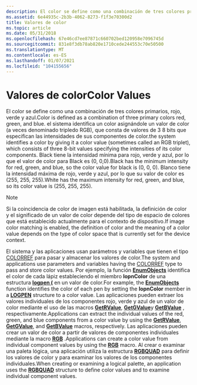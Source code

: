 ```yaml
---
description: El color se define como una combinación de tres colores primarios, rojo, verde y azul.
ms.assetid: 6e44935c-2b3b-4062-8273-f1f3e70300d2
title: Valores de color
ms.topic: article
ms.date: 05/31/2018
ms.openlocfilehash: 67e46cd7ee87871c660702bed120958e7096745d
ms.sourcegitcommit: 831e8f3db78ab820e1710cede244553c70e50500
ms.translationtype: MT
ms.contentlocale: es-ES
ms.lasthandoff: 01/07/2021
ms.locfileid: "104155656"
---
```

# <a name="color-values"></a><span data-ttu-id="e334b-103">Valores de color</span><span class="sxs-lookup"><span data-stu-id="e334b-103">Color Values</span></span>

<span data-ttu-id="e334b-104">El color se define como una combinación de tres colores primarios, rojo, verde y azul.</span><span class="sxs-lookup"><span data-stu-id="e334b-104">Color is defined as a combination of three primary colors red, green, and blue.</span></span> <span data-ttu-id="e334b-105">el sistema identifica un color asignándole un valor de color (a veces denominado tripledo RGB), que consta de valores de 3 8 bits que especifican las intensidades de sus componentes de color.</span><span class="sxs-lookup"><span data-stu-id="e334b-105">the system identifies a color by giving it a color value (sometimes called an RGB triplet), which consists of three 8-bit values specifying the intensities of its color components.</span></span> <span data-ttu-id="e334b-106">Black tiene la intensidad mínima para rojo, verde y azul, por lo que el valor de color para Black es (0, 0,0).</span><span class="sxs-lookup"><span data-stu-id="e334b-106">Black has the minimum intensity for red, green, and blue, so the color value for black is (0, 0, 0).</span></span> <span data-ttu-id="e334b-107">Blanco tiene la intensidad máxima de rojo, verde y azul, por lo que su valor de color es (255, 255, 255).</span><span class="sxs-lookup"><span data-stu-id="e334b-107">White has the maximum intensity for red, green, and blue, so its color value is (255, 255, 255).</span></span>

> [!Note]  
> <span data-ttu-id="e334b-108">Si la coincidencia de color de imagen está habilitada, la definición de color y el significado de un valor de color depende del tipo de espacio de colores que está establecido actualmente para el contexto de dispositivo.</span><span class="sxs-lookup"><span data-stu-id="e334b-108">If image color matching is enabled, the definition of color and the meaning of a color value depends on the type of color space that is currently set for the device context.</span></span>

 

<span data-ttu-id="e334b-109">El sistema y las aplicaciones usan parámetros y variables que tienen el tipo [COLORREF](colorref.md) para pasar y almacenar los valores de color.</span><span class="sxs-lookup"><span data-stu-id="e334b-109">The system and applications use parameters and variables having the [COLORREF](colorref.md) type to pass and store color values.</span></span> <span data-ttu-id="e334b-110">Por ejemplo, la función [**EnumObjects**](/windows/desktop/api/Wingdi/nf-wingdi-enumobjects) identifica el color de cada lápiz estableciendo el miembro **lopnColor** de una estructura [**logpen (**](/windows/win32/api/wingdi/ns-wingdi-logpen) en un valor de color.</span><span class="sxs-lookup"><span data-stu-id="e334b-110">For example, the [**EnumObjects**](/windows/desktop/api/Wingdi/nf-wingdi-enumobjects) function identifies the color of each pen by setting the **lopnColor** member in a [**LOGPEN**](/windows/win32/api/wingdi/ns-wingdi-logpen) structure to a color value.</span></span> <span data-ttu-id="e334b-111">Las aplicaciones pueden extraer los valores individuales de los componentes rojo, verde y azul de un valor de color mediante el uso de las macros [**GetRValue**](/windows/desktop/api/Wingdi/nf-wingdi-getrvalue), [**GetGValue**](/windows/desktop/api/Wingdi/nf-wingdi-getgvalue)y [**GetBValue**](/windows/desktop/api/Wingdi/nf-wingdi-getbvalue) , respectivamente.</span><span class="sxs-lookup"><span data-stu-id="e334b-111">Applications can extract the individual values of the red, green, and blue components from a color value by using the [**GetRValue**](/windows/desktop/api/Wingdi/nf-wingdi-getrvalue), [**GetGValue**](/windows/desktop/api/Wingdi/nf-wingdi-getgvalue), and [**GetBValue**](/windows/desktop/api/Wingdi/nf-wingdi-getbvalue) macros, respectively.</span></span> <span data-ttu-id="e334b-112">Las aplicaciones pueden crear un valor de color a partir de valores de componentes individuales mediante la macro [**RGB**](/windows/desktop/api/Wingdi/nf-wingdi-rgb) .</span><span class="sxs-lookup"><span data-stu-id="e334b-112">Applications can create a color value from individual component values by using the [**RGB**](/windows/desktop/api/Wingdi/nf-wingdi-rgb) macro.</span></span> <span data-ttu-id="e334b-113">Al crear o examinar una paleta lógica, una aplicación utiliza la estructura [**RGBQUAD**](/windows/win32/api/wingdi/ns-wingdi-rgbquad) para definir los valores de color y para examinar los valores de los componentes individuales.</span><span class="sxs-lookup"><span data-stu-id="e334b-113">When creating or examining a logical palette, an application uses the [**RGBQUAD**](/windows/win32/api/wingdi/ns-wingdi-rgbquad) structure to define color values and to examine individual component values.</span></span>

 

 



